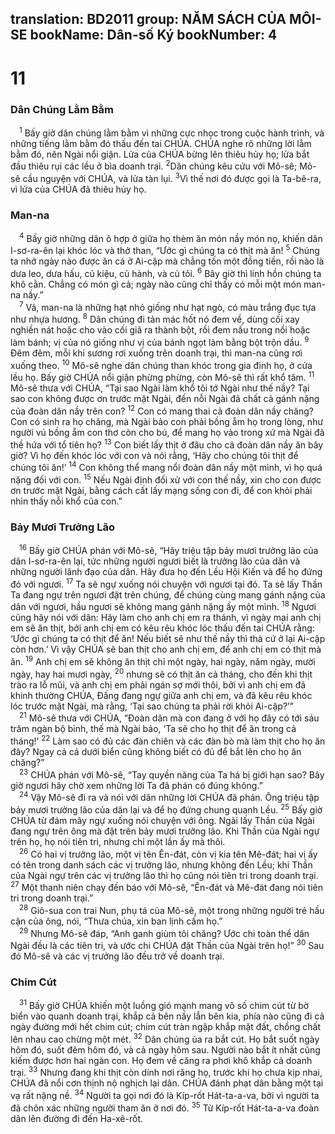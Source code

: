 translation: BD2011
group: NĂM SÁCH CỦA MÔI-SE
bookName: Dân-số Ký 
bookNumber: 4
-------

<div class="title"><h1>11</h1><h3>Dân Chúng Lằm Bằm</h3></div>
<span class="verse dan_11_1"> <sup>1</sup> Bấy giờ dân chúng lằm bằm vì những cực nhọc trong cuộc hành trình, và những tiếng lằm bằm đó thấu đến tai CHÚA. CHÚA nghe rõ những lời lằm bằm đó, nên Ngài nổi giận. Lửa của CHÚA bừng lên thiêu hủy họ; lửa bắt đầu thiêu rụi các lều ở bìa doanh trại. </span>
<span class="verse dan_11_2"><sup>2</sup>Dân chúng kêu cứu với Mô-sê; Mô-sê cầu nguyện với CHÚA, và lửa tàn lụi. </span>
<span class="verse dan_11_3"><sup>3</sup>Vì thế nơi đó được gọi là Ta-bê-ra, vì lửa của CHÚA đã thiêu hủy họ.<br/></span>
<div class="title"><h3>Man-na</h3></div>
<span class="verse dan_11_4"> <sup>4</sup> Bấy giờ những dân ô hợp ở giữa họ thèm ăn món nầy món nọ, khiến dân I-sơ-ra-ên lại khóc lóc và thở than, “Ước gì chúng ta có thịt mà ăn! </span>
<span class="verse dan_11_5"><sup>5</sup> Chúng ta nhớ ngày nào được ăn cá ở Ai-cập mà chẳng tốn một đồng tiền, rồi nào là dưa leo, dưa hấu, củ kiệu, củ hành, và củ tỏi. </span>
<span class="verse dan_11_6"><sup>6</sup> Bây giờ thì linh hồn chúng ta khô cằn. Chẳng có món gì cả; ngày nào cũng chỉ thấy có mỗi một món man-na nầy.”<br/></span>
<span class="verse dan_11_7"> <sup>7</sup> Vả, man-na là những hạt nhỏ giống như hạt ngò, có màu trắng đục tựa như nhựa hương. </span>
<span class="verse dan_11_8"><sup>8</sup> Dân chúng đi tản mác hốt nó đem về, dùng cối xay nghiền nát hoặc cho vào cối giã ra thành bột, rồi đem nấu trong nồi hoặc làm bánh; vị của nó giống như vị của bánh ngọt làm bằng bột trộn dầu. </span>
<span class="verse dan_11_9"><sup>9</sup> Ðêm đêm, mỗi khi sương rơi xuống trên doanh trại, thì man-na cũng rơi xuống theo. </span>
<span class="verse dan_11_10"><sup>10</sup> Mô-sê nghe dân chúng than khóc trong gia đình họ, ở cửa lều họ. Bấy giờ CHÚA nổi giận phừng phừng, còn Mô-sê thì rất khổ tâm. </span>
<span class="verse dan_11_11"><sup>11</sup> Mô-sê thưa với CHÚA, “Tại sao Ngài làm khổ tôi tớ Ngài như thế nầy? Tại sao con không được ơn trước mặt Ngài, đến nỗi Ngài đã chất cả gánh nặng của đoàn dân nầy trên con? </span>
<span class="verse dan_11_12"><sup>12</sup> Con có mang thai cả đoàn dân nầy chăng? Con có sinh ra họ chăng, mà Ngài bảo con phải bồng ẵm họ trong lòng, như người vú bồng ẵm con thơ còn cho bú, để mang họ vào trong xứ mà Ngài đã thề hứa với tổ tiên họ? </span>
<span class="verse dan_11_13"><sup>13</sup> Con biết lấy thịt ở đâu cho cả đoàn dân nầy ăn bây giờ? Vì họ đến khóc lóc với con và nói rằng, ‘Hãy cho chúng tôi thịt để chúng tôi ăn!’ </span>
<span class="verse dan_11_14"><sup>14</sup> Con không thể mang nổi đoàn dân nầy một mình, vì họ quá nặng đối với con. </span>
<span class="verse dan_11_15"><sup>15</sup> Nếu Ngài định đối xử với con thế nầy, xin cho con được ơn trước mặt Ngài, bằng cách cất lấy mạng sống con đi, để con khỏi phải nhìn thấy nỗi khổ của con.”<br/></span>
<div class="title"><h3>Bảy Mươi Trưởng Lão</h3></div>
<span class="verse dan_11_16"> <sup>16</sup> Bấy giờ CHÚA phán với Mô-sê, “Hãy triệu tập bảy mươi trưởng lão của dân I-sơ-ra-ên lại, tức những người ngươi biết là trưởng lão của dân và những người lãnh đạo của dân. Hãy đưa họ đến Lều Hội Kiến và để họ đứng đó với ngươi. </span>
<span class="verse dan_11_17"><sup>17</sup> Ta sẽ ngự xuống nói chuyện với ngươi tại đó. Ta sẽ lấy Thần Ta đang ngự trên ngươi đặt trên chúng, để chúng cùng mang gánh nặng của dân với ngươi, hầu ngươi sẽ không mang gánh nặng ấy một mình. </span>
<span class="verse dan_11_18"><sup>18</sup> Ngươi cũng hãy nói với dân: Hãy làm cho anh chị em ra thánh, vì ngày mai anh chị em sẽ ăn thịt, bởi anh chị em có kêu rêu khóc lóc thấu đến tai CHÚA rằng: ‘Ước gì chúng ta có thịt để ăn! Nếu biết sẽ như thế nầy thì thà cứ ở lại Ai-cập còn hơn.’ Vì vậy CHÚA sẽ ban thịt cho anh chị em, để anh chị em có thịt mà ăn. </span>
<span class="verse dan_11_19"><sup>19</sup> Anh chị em sẽ không ăn thịt chỉ một ngày, hai ngày, năm ngày, mười ngày, hay hai mươi ngày, </span>
<span class="verse dan_11_20"><sup>20</sup> nhưng sẽ có thịt ăn cả tháng, cho đến khi thịt trào ra lỗ mũi, và anh chị em phải ngán sợ mới thôi, bởi vì anh chị em đã khinh thường CHÚA, Ðấng đang ngự giữa anh chị em, và đã kêu rêu khóc lóc trước mặt Ngài, mà rằng, ‘Tại sao chúng ta phải rời khỏi Ai-cập?’”<br/></span>
<span class="verse dan_11_21"> <sup>21</sup> Mô-sê thưa với CHÚA, “Ðoàn dân mà con đang ở với họ đây có tới sáu trăm ngàn bộ binh, thế mà Ngài bảo, ‘Ta sẽ cho họ thịt để ăn trong cả tháng!’ </span>
<span class="verse dan_11_22"><sup>22</sup> Làm sao có đủ các đàn chiên và các đàn bò mà làm thịt cho họ ăn đây? Ngay cả cá dưới biển cũng không biết có đủ để bắt lên cho họ ăn chăng?”<br/></span>
<span class="verse dan_11_23"> <sup>23</sup> CHÚA phán với Mô-sê, “Tay quyền năng của Ta há bị giới hạn sao? Bây giờ ngươi hãy chờ xem những lời Ta đã phán có đúng không.”<br/></span>
<span class="verse dan_11_24"> <sup>24</sup> Vậy Mô-sê đi ra và nói với dân những lời CHÚA đã phán. Ông triệu tập bảy mươi trưởng lão của dân lại và để họ đứng chung quanh Lều. </span>
<span class="verse dan_11_25"><sup>25</sup> Bấy giờ CHÚA từ đám mây ngự xuống nói chuyện với ông. Ngài lấy Thần của Ngài đang ngự trên ông mà đặt trên bảy mươi trưởng lão. Khi Thần của Ngài ngự trên họ, họ nói tiên tri, nhưng chỉ một lần ấy mà thôi.<br/></span>
<span class="verse dan_11_26"> <sup>26</sup> Có hai vị trưởng lão, một vị tên Ên-đát, còn vị kia tên Mê-đát; hai vị ấy có tên trong danh sách các vị trưởng lão, nhưng không đến Lều; khi Thần của Ngài ngự trên các vị trưởng lão thì họ cũng nói tiên tri trong doanh trại. </span>
<span class="verse dan_11_27"><sup>27</sup> Một thanh niên chạy đến báo với Mô-sê, “Ên-đát và Mê-đát đang nói tiên tri trong doanh trại.”<br/></span>
<span class="verse dan_11_28"> <sup>28</sup> Giô-sua con trai Nun, phụ tá của Mô-sê, một trong những người trẻ hầu cận của ông, nói, “Thưa chúa, xin ban lịnh cấm họ.”<br/></span>
<span class="verse dan_11_29"> <sup>29</sup> Nhưng Mô-sê đáp, “Anh ganh giùm tôi chăng? Ước chi toàn thể dân Ngài đều là các tiên tri, và ước chi CHÚA đặt Thần của Ngài trên họ!” </span>
<span class="verse dan_11_30"><sup>30</sup> Sau đó Mô-sê và các vị trưởng lão đều trở về doanh trại.<br/></span>
<div class="title"><h3>Chim Cút</h3></div>
<span class="verse dan_11_31"> <sup>31</sup> Bấy giờ CHÚA khiến một luồng gió mạnh mang vô số chim cút từ bờ biển vào quanh doanh trại, khắp cả bên nầy lẫn bên kia, phía nào cũng đi cả ngày đường mới hết chim cút; chim cút tràn ngập khắp mặt đất, chồng chất lên nhau cao chừng một mét. </span>
<span class="verse dan_11_32"><sup>32</sup> Dân chúng ùa ra bắt cút. Họ bắt suốt ngày hôm đó, suốt đêm hôm đó, và cả ngày hôm sau. Người nào bắt ít nhất cũng kiếm được hơn hai ngàn con. Họ đem về căng ra phơi khô khắp cả doanh trại. </span>
<span class="verse dan_11_33"><sup>33</sup> Nhưng đang khi thịt còn dính nơi răng họ, trước khi họ chưa kịp nhai, CHÚA đã nổi cơn thịnh nộ nghịch lại dân. CHÚA đánh phạt dân bằng một tại vạ rất nặng nề. </span>
<span class="verse dan_11_34"><sup>34</sup> Người ta gọi nơi đó là Kíp-rốt Hát-ta-a-va, bởi vì người ta đã chôn xác những người tham ăn ở nơi đó. </span>
<span class="verse dan_11_35"><sup>35</sup> Từ Kíp-rốt Hát-ta-a-va đoàn dân lên đường đi đến Ha-xê-rốt.<br/></span>
